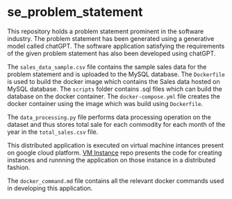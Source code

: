 # se_problem_statement

This repository holds a problem statement prominent in the software industry. The problem statement has been generated using a generative model called chatGPT. The software application satisfying the requirements of the given problem statement has also been developed using chatGPT.

The `sales_data_sample.csv` file contains the sample sales data for the problem statement and is uploaded to the MySQL database. The `Dockerfile` is used to build the docker image which contains the Sales data hosted on MySQL database. The `scripts` folder contains .sql files which can build the database on the docker container. The `docker-compose.yml` file creates the docker container using the image which was build using `Dockerfile`.

The `data_processing.py` file performs data processing operation on the dataset and thus stores total sale for each commodity for each month of the year in the `total_sales.csv` file.

This distributed application is executed on virtual machine intances present on google cloud platform. [VM Instance](https://github.com/Saksham4796/vm_for_se_problem) repo presents the code for creating instances and runnning the application on those instance in a distributed fashion.

The `docker_command.md` file contains all the relevant docker commands used in developing this application.
